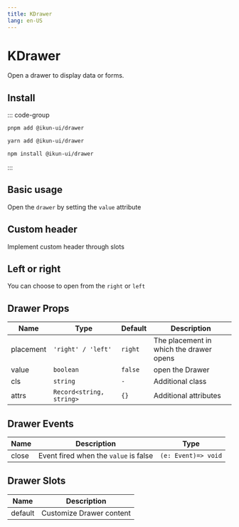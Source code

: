 ```yaml
---
title: KDrawer
lang: en-US
---
```


# KDrawer

Open a drawer to display data or forms.

## Install

::: code-group

```bash [pnpm]
pnpm add @ikun-ui/drawer
```

```bash [yarn]
yarn add @ikun-ui/drawer
```

```bash [npm]
npm install @ikun-ui/drawer
```

:::

## Basic usage

Open the `drawer` by setting the `value` attribute

<demo src="drawer/basic.svelte" github="Drawer"></demo>

## Custom header

Implement custom header through slots

<demo src="drawer/custom.svelte" github="Drawer"></demo>

## Left or right

You can choose to open from the `right` or `left`

<demo src="drawer/placement.svelte" github="Drawer"></demo>

## Drawer Props

| Name      | Type                     | Default | Description                             |
| --------- | ------------------------ | ------- | --------------------------------------- |
| placement | `'right' / 'left'`       | `right` | The placement in which the drawer opens |
| value     | `boolean`                | `false` | open the Drawer                         |
| cls       | `string`                 | `-`     | Additional class                        |
| attrs     | `Record<string, string>` | `{}`    | Additional attributes                   |

## Drawer Events

| Name  | Description                           | Type                |
| ----- | ------------------------------------- | ------------------- |
| close | Event fired when the `value` is false | `(e: Event)=> void` |

## Drawer Slots

| Name    | Description              |
| ------- | ------------------------ |
| default | Customize Drawer content |
